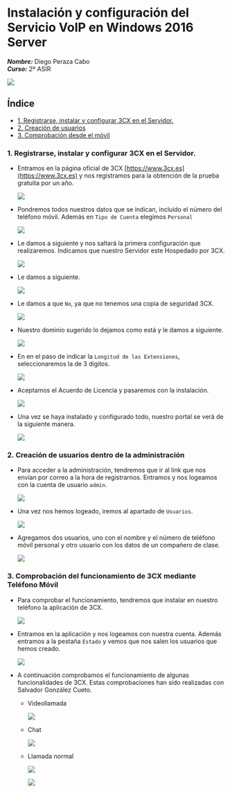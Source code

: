 # **Instalación y configuración del Servicio VoIP en Windows 2016 Server**

***Nombre:*** Diego Peraza Cabo
<br>
***Curso:*** 2º ASIR

  ![](img/30.png)

## **Índice** <a id="0"></a>

+ [1. Registrarse, instalar y configurar 3CX en el Servidor.](#1)
+ [2. Creación de usuarios](#2)
+ [3. Comprobación desde el móvil](#3)

### **1. Registrarse, instalar y configurar 3CX en el Servidor.** <a id="1"></a>

- Entramos en la página oficial de 3CX [https://www.3cx.es](https://www.3cx.es) y nos registramos para la obtención de la prueba gratuita por un año.

  ![](img/1.png)

- Pondremos todos nuestros datos que se indican, incluido el número del teléfono móvil. Además en `Tipo de Cuenta` elegimos `Personal`

  ![](img/2.png)

- Le damos a siguiente y nos saltará la primera configuración que realizaremos. Indicamos que nuestro Servidor este Hospedado por 3CX.

  ![](img/3.png)

- Le damos a siguiente.

  ![](img/4.png)

- Le damos a que `No`, ya que no tenemos una copia de seguridad 3CX.

  ![](img/5.png)

- Nuestro dominio sugerido lo dejamos como está y le damos a siguiente.

  ![](img/6.png)

- En en el paso de indicar la `Longitud de las Extensiones`, seleccionaremos la de 3 dígitos.

  ![](img/7.png)

- Aceptamos el Acuerdo de Licencia y pasaremos con la instalación.

  ![](img/8.png)

- Una vez se haya instalado y configurado todo, nuestro portal se verá de la siguiente manera.

  ![](img/9.png)

### **2. Creación de usuarios dentro de la administración** <a id="2"></a>

- Para acceder a la administración, tendremos que ir al link que nos envían por correo a la hora de registrarnos. Entramos y nos logeamos con la cuenta de usuario `admin`.

  ![](img/10.png)

- Una vez nos hemos logeado, iremos al apartado de `Usuarios`.

  ![](img/11.png)

- Agregamos dos usuarios, uno con el nombre y el número de teléfono móvil personal y otro usuario con los datos de un compañero de clase.

  ![](img/12.png)

### **3. Comprobación del funcionamiento de 3CX mediante Teléfono Móvil** <a id="3"></a>

- Para comprobar el funcionamiento, tendremos que instalar en nuestro teléfono la aplicación de 3CX.

  ![](img/25.jpeg)

- Entramos en la aplicación y nos logeamos con nuestra cuenta. Además entramos a la pestaña `Estado` y vemos que nos salen los usuarios que hemos creado.

  ![](img/22.jpeg)

- A continuación comprobamos el funcionamiento de algunas funcionalidades de 3CX. Estas comprobaciones han sido realizadas con Salvador González Cueto.

  - Videollamada

    ![](img/23.jpeg)

  - Chat

    ![](img/24.jpeg)

  - Llamada normal

    ![](img/21.jpeg)

    ![](img/20.jpeg)
